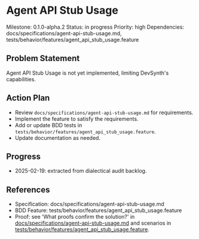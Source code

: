 # Agent API Stub Usage
Milestone: 0.1.0-alpha.2
Status: in progress
Priority: high
Dependencies: docs/specifications/agent-api-stub-usage.md, tests/behavior/features/agent_api_stub_usage.feature

## Problem Statement
Agent API Stub Usage is not yet implemented, limiting DevSynth's capabilities.


## Action Plan
- Review `docs/specifications/agent-api-stub-usage.md` for requirements.
- Implement the feature to satisfy the requirements.
- Add or update BDD tests in `tests/behavior/features/agent_api_stub_usage.feature`.
- Update documentation as needed.

## Progress
- 2025-02-19: extracted from dialectical audit backlog.

## References
- Specification: docs/specifications/agent-api-stub-usage.md
- BDD Feature: tests/behavior/features/agent_api_stub_usage.feature
- Proof: see 'What proofs confirm the solution?' in [docs/specifications/agent-api-stub-usage.md](../docs/specifications/agent-api-stub-usage.md) and scenarios in [tests/behavior/features/agent_api_stub_usage.feature](../tests/behavior/features/agent_api_stub_usage.feature).
